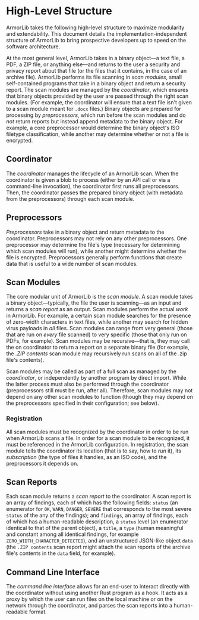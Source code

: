# High-Level Structure
ArmorLib takes the following high-level structure to maximize modularity and extendability. This document details the implementation-independent structure of ArmorLib to bring prospective developers up to speed on the software architecture.

At the most general level, ArmorLib takes in a binary object—a text file, a PDF, a ZIP file, or anything else—and returns to the user a security and privacy report about that file (or the files that it contains, in the case of an archive file). ArmorLib performs its file scanning in _scan modules_, small self-contained programs that take in a binary object and return a security report. The scan modules are managed by the _coordinator_, which ensures that binary objects provided by the user are passed through the right scan modules. (For example, the coordinator will ensure that a text file isn't given to a scan module meant for `.docx` files.) Binary objects are prepared for processing by _preprocessors_, which run before the scan modules and do _not_ return reports but instead append metadata to the binary object. For example, a core preprocessor would determine the binary object's ISO filetype classification, while another may determine whether or not a file is encrypted.

## Coordinator
The _coordinator_ manages the lifecycle of an ArmorLib scan. When the coordinator is given a blob to process (either by an API call or via a command-line invocation), the coordinator first runs all preprocessors. Then, the coordinator passes the prepared binary object (with metadata from the preprocessors) through each scan module.

## Preprocessors
_Preprocessors_ take in a binary object and return metadata to the coordinator. Preprocessors may not rely on any other preprocessors. One preprocessor may determine the file's type (necessary for determining which scan modules will run), while another might determine whether the file is encrypted. Preprocessors generally perform functions that create data that is useful to a wide number of scan modules.

## Scan Modules
The core modular unit of ArmorLib is the _scan module_. A scan module takes a binary object—typically, the file the user is scanning—as an input and returns a _scan report_ as an output. Scan modules perform the actual _work_ in ArmorLib. For example, a certain scan module searches for the presence of zero-width characters in text files, while another may search for hidden virus payloads in _all_ files. Scan modules can range from very general (those that are run on _every_ file scanned) to very specific (those that only run on PDFs, for example). Scan modules may be recursive—that is, they may call the on coordinator to return a report on a separate binary file (for example, the _.ZIP contents_ scan module may recursively run scans on all of the .zip file's contents).

Scan modules may be called as part of a full scan as managed by the _coordinator_, or independently by another program by direct import. While the latter process must also be performed through the coordinator (preprocessors still must be run, after all). Therefore, scan modules may not depend on any other scan modules to function (though they may depend on the preprocessors specified in their configuration; see below).

### Registration
All scan modules must be recognized by the coordinator in order to be run when ArmorLib scans a file. In order for a scan module to be recognized, it must be referenced in the ArmorLib configuration. In registration, the scan module tells the coordinator its location (that is to say, how to _run_ it), its _subscription_ (the type of files it handles, as an ISO code), and the preprocessors it depends on.

## Scan Reports
Each scan module returns a _scan report_ to the coordinator. A scan report is an array of findings, each of which has the following fields: `status` (an enumerator for `OK`, `WARN`, `DANGER`, `SEVERE` that corresponds to the most severe `status` of the any of the findings); and `findings`, an array of findings, each of which has a human-readable description, a `status` level (an enumerator identical to that of the parent object), a `title`, a `type` (human meaningful and constant among all identical findings, for example `ZERO_WIDTH_CHARACTER_DETECTED`), and an unstructured JSON-like object `data` (the `.ZIP contents` scan report might attach the scan reports of the archive file's contents in the `data` field, for example).

## Command Line Interface
The _command line interface_ allows for an end-user to interact directly with the coordinator without using another Rust program as a hook. It acts as a proxy by which the user can run files on the local machine or on the network through the coordinator, and parses the scan reports into a human-readable format.
